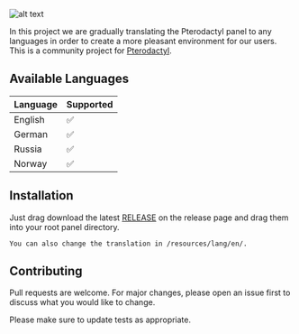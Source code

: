 ![alt text](https://cdn.pterodactyl.io/logos/new/pterodactyl_logo_transparent.png)

In this project we are gradually translating the Pterodactyl panel to any languages in order to create a more pleasant environment for our users. This is a community project for [Pterodactyl](https://pterodactyl.io).

## Available Languages

| Language  | Supported          |
| -------   | ------------------ |
| English   | :white_check_mark: |
| German    | :white_check_mark: |
| Russia    | :white_check_mark: |
| Norway    | :white_check_mark: |

## Installation

Just drag download the latest [RELEASE](https://github.com/M4rlus/pterodactyl-lang//releases) on the release page 
and drag them into your root panel directory.

```
You can also change the translation in /resources/lang/en/.
```

## Contributing
Pull requests are welcome. For major changes, please open an issue first to discuss what you would like to change.

Please make sure to update tests as appropriate.
